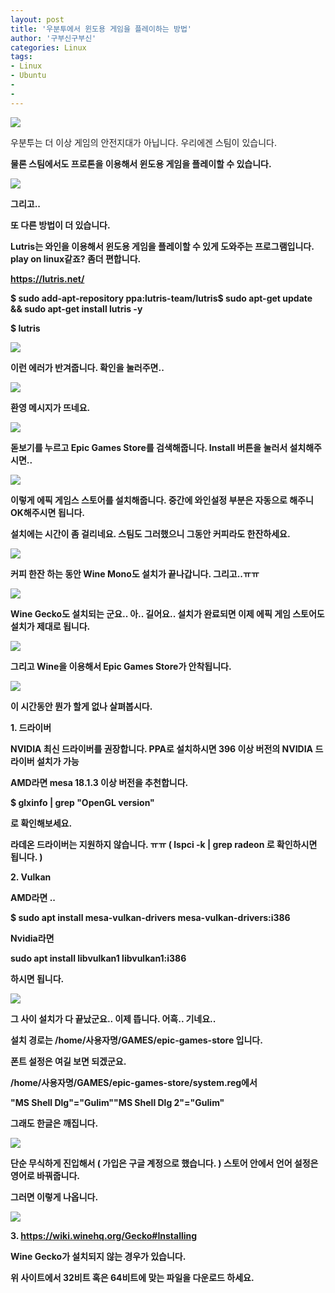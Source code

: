 ```yaml
---
layout: post
title: '우분투에서 윈도용 게임을 플레이하는 방법'
author: '구부신구부신'
categories: Linux
tags:
- Linux
- Ubuntu
-
- 
---
```



<script> location.href='https://cafe.naver.com/develoid/865573' ; </script>

<p><img src="https://cafeptthumb-phinf.pstatic.net/MjAxOTA0MTVfMjgz/MDAxNTU1MjYwMTAwNDE4.1HO2uYWst6bDHPlbGFn4RBVh7LKTLfWg0cLsDCEo0Ksg.0F-FMIXUREoq9fwDHvPl9bW_9LpbREdRzGEWA1EFxvkg.PNG.kkw2821/%EB%94%94%EB%B2%A8%EB%A1%9C%EC%9D%B4%EB%93%9C_%EA%B8%80%EC%96%91%EC%8B%9D_%EB%94%94%ED%8F%B4%ED%8A%B8.png?type=w740"></p><p>우분투는 더 이상 게임의 안전지대가 아닙니다. 우리에겐 스팀이 있습니다. <b></p><p>물론 스팀에서도 프로톤을 이용해서 윈도용 게임을 플레이할 수 있습니다. <b></p><p><img src="https://cafeptthumb-phinf.pstatic.net/MjAxOTA0MjRfNjMg/MDAxNTU2MTAyNDIyODMw.aYRVNzCucIajnwgrWk4flIx8tU6a8A-ZO-_w87dTi2cg.ROYmBim0bjXE8T2lp589E3yNa5X2CzHBbrmWSb1cDNsg.PNG.dominant4u/%EC%8A%A4%ED%81%AC%EB%A6%B0%EC%83%B7%2C_2019-04-24_19-39-41.png?type=w740"></p><p>그리고.. <b></p><p>또 다른 방법이 더 있습니다. <b></p><p>Lutris는 와인을 이용해서 윈도용 게임을 플레이할 수 있게 도와주는 프로그램입니다. play on linux같죠? 좀더 편합니다. <b></p><p><a href="https://lutris.net/downloads/">https://lutris.net/</a></p><p>$ sudo add-apt-repository ppa:lutris-team/lutris<b>$ sudo apt-get update &amp;&amp; sudo apt-get install lutris -y</p><p>$ lutris <b></p><p><img src="https://cafeptthumb-phinf.pstatic.net/MjAxOTA0MjRfNDYg/MDAxNTU2MTAyNzgwMzE3.HzNdRYK5Gsnaikez821YoYgGK-iE743GPWfEKPrxLQMg.8tgFvSVRX6t96MEysYrUokoReSkSoNnCPGdLlDpdjcQg.PNG.dominant4u/%EC%8A%A4%ED%81%AC%EB%A6%B0%EC%83%B7%2C_2019-04-24_19-45-57.png?type=w740"></p><p>이런 에러가 반겨줍니다. 확인을 눌러주면.. <b></p><p><img src="https://cafeptthumb-phinf.pstatic.net/MjAxOTA0MjRfMTg5/MDAxNTU2MTAyODIzMzE2.qzQcKdEaNPy1N48eOW0bDhF5qBWkG4FIH3sOy_omwngg.u2buNakQ_djZbMb2hgCdQ4bm_mz_2CaIb4HiHbUtn4Eg.PNG.dominant4u/%EC%8A%A4%ED%81%AC%EB%A6%B0%EC%83%B7%2C_2019-04-24_19-46-53.png?type=w740"></p><p>환영 메시지가 뜨네요. <b></p><p><img src="https://cafeptthumb-phinf.pstatic.net/MjAxOTA0MjRfMTI5/MDAxNTU2MTAyOTgzNDk4.0rpM-x8lQQjEC_eP74lq2PPDx6nmpnOlNFeHMr5g1lcg.8ezPoEY_XIdSqZFVAiU5rX4u78-qaa2gZMd6cX8GDiIg.PNG.dominant4u/%EC%8A%A4%ED%81%AC%EB%A6%B0%EC%83%B7%2C_2019-04-24_19-49-21.png?type=w740"></p><p>돋보기를 누르고 Epic Games Store를 검색해줍니다. Install 버튼을 눌러서 설치해주시면.. <b></p><p><img src="https://cafeptthumb-phinf.pstatic.net/MjAxOTA0MjRfMTc0/MDAxNTU2MTAzMDY1MjMz.Vn1b9feeLgnS53P2PdZnqxVOm24Yj7yZtXVaz61rfNMg.kNwEogrxwiIGZtLwK4Jg4wed1FIy0WWr9SU_6SrGp78g.PNG.dominant4u/%EC%8A%A4%ED%81%AC%EB%A6%B0%EC%83%B7%2C_2019-04-24_19-50-53.png?type=w740"></p><p>이렇게 에픽 게임스 스토어를 설치해줍니다. 중간에 와인설정 부분은 자동으로 해주니 OK해주시면 됩니다. <b></p><p>설치에는 시간이 좀 걸리네요. 스팀도 그러했으니 그동안 커피라도 한잔하세요. <b></p><p><img src="https://cafeptthumb-phinf.pstatic.net/MjAxOTA0MjRfMzEg/MDAxNTU2MTA0NzQzMjc0.dGtRbhXBt6NclFQpIpVcNE2tA41s0gx0W8eIWcJAA8kg.tDyEiQYs1gzYMeiRJuZRPxerwzKRk-xaZ8xWLmVtQ8og.PNG.dominant4u/%EC%8A%A4%ED%81%AC%EB%A6%B0%EC%83%B7%2C_2019-04-24_20-18-39.png?type=w740"></p><p>커피 한잔 하는 동안 Wine Mono도 설치가 끝나갑니다. 그리고..ㅠㅠ</p><p><img src="https://cafeptthumb-phinf.pstatic.net/MjAxOTA0MjRfMjM4/MDAxNTU2MTA0Nzc2ODg4.9Zvn_ed7lSEkA9nz3fugKI4SMTDKraUmLVaDqMX9QEYg.6GKf9Ye99dJ7yEYXlL_xp-v7XwYR6N6Clpyl8QUeWJ0g.PNG.dominant4u/%EC%8A%A4%ED%81%AC%EB%A6%B0%EC%83%B7%2C_2019-04-24_20-19-18.png?type=w740"></p><p>Wine Gecko도 설치되는 군요.. 아.. 길어요.. 설치가 완료되면 이제 에픽 게임 스토어도 설치가 제대로 됩니다. <b></p><p><img src="https://cafeptthumb-phinf.pstatic.net/MjAxOTA0MjRfMzAg/MDAxNTU2MTA0ODY2MDEw.yckhDizlMRFEASsJknX_pxi700Vo7S93UZbg4NWBw34g.t7UajdOhLtuWPfUGXCvXNY04Z9ZdaM-QROO-pj0S1R4g.PNG.dominant4u/%EC%8A%A4%ED%81%AC%EB%A6%B0%EC%83%B7%2C_2019-04-24_20-20-33.png?type=w740"></p><p>그리고 Wine을 이용해서 Epic Games Store가 안착됩니다. <b></p><p><img src="https://cafeptthumb-phinf.pstatic.net/MjAxOTA0MjRfMjk3/MDAxNTU2MTA1MDA1MDM3.EVxy3B33dMRmJfqgKZdjn4ior2w-U3GvoVlK5N3LbYMg.XTkRvvY6etVChajCVIrPZHtttl9ip8gTtU08XwxKJYEg.PNG.dominant4u/%EC%8A%A4%ED%81%AC%EB%A6%B0%EC%83%B7%2C_2019-04-24_20-22-29.png?type=w740"></p><p>이 시간동안 뭔가 할게 없나 살펴봅시다. <b></p><p>1. 드라이버 <b></p><p>NVIDIA 최신 드라이버를 권장합니다. PPA로 설치하시면 396 이상 버전의 NVIDIA 드라이버 설치가 가능<b></p><p>AMD라면 mesa 18.1.3 이상 버전을 추천합니다. <b></p><p>$ glxinfo | grep "OpenGL version" <b></p><p>로 확인해보세요. <b></p><p>라데온 드라이버는 지원하지 않습니다. ㅠㅠ ( lspci -k | grep radeon 로 확인하시면 됩니다. )</p><p>2. Vulkan</p><p>AMD라면 .. <b></p><p>$ sudo apt install mesa-vulkan-drivers mesa-vulkan-drivers:i386</p><p>Nvidia라면</p><p>sudo apt install libvulkan1 libvulkan1:i386</p><p>하시면 됩니다. <b></p><p><img src="https://cafeptthumb-phinf.pstatic.net/MjAxOTA0MjRfMjE0/MDAxNTU2MTA1MDI4ODU4.Nit_bLmDmFHpRi5V8I_b8OwifKSbB-M3kl1E6LbSVoIg.iWXnpPd6nlz4RFQofIxkoaO5NlyBiDQNVfFUeo4WHxwg.PNG.dominant4u/%EC%8A%A4%ED%81%AC%EB%A6%B0%EC%83%B7%2C_2019-04-24_20-23-35.png?type=w740"></p><p>그 사이 설치가 다 끝났군요.. 이제 뜹니다. 어흑.. 기네요.. <b></p><p>설치 경로는 /home/사용자명/GAMES/epic-games-store 입니다. <b></p><p>폰트 설정은 여길 보면 되겠군요. <b></p><p>/home/사용자명/GAMES/epic-games-store/system.reg에서 <b></p><p>"MS Shell Dlg"="Gulim"<b>"MS Shell Dlg 2"="Gulim"</p><p>그래도 한글은 깨집니다. <b></p><p><img src="https://cafeptthumb-phinf.pstatic.net/MjAxOTA0MjRfMTI4/MDAxNTU2MTA3MzgzMzAz.ggoRrHN9aFhi9n4FMouSULFdPX35gHRi6FbOTUbaDv0g.drVens_SCeIzOn3qFFo4ERyS3QqlJYrOFUjyyHEdxPgg.PNG.dominant4u/%EC%8A%A4%ED%81%AC%EB%A6%B0%EC%83%B7%2C_2019-04-24_20-59-49.png?type=w740"></p><p>단순 무식하게 진입해서 ( 가입은 구글 계정으로 했습니다. ) 스토어 안에서 언어 설정은 영어로 바꿔줍니다. <b></p><p>그러면 이렇게 나옵니다. <b></p><p><img src="https://cafeptthumb-phinf.pstatic.net/MjAxOTA0MjRfMjg2/MDAxNTU2MTA3NDQzMDQx.j3XR8i8r2jghdw1EOQR6IVDdBZkwPy0DKDFkvs0QHrwg.l5xvpOYgd3dqtihrFqpuhlIDysrB9gPB3aCQhcKy0lUg.PNG.dominant4u/%EC%8A%A4%ED%81%AC%EB%A6%B0%EC%83%B7%2C_2019-04-24_21-02-02.png?type=w740"></p><p>3. <a href="https://wiki.winehq.org/Gecko#Installing">https://wiki.winehq.org/Gecko#Installing</a></p><p>Wine Gecko가 설치되지 않는 경우가 있습니다. <b></p><p>위 사이트에서 32비트 혹은 64비트에 맞는 파일을 다운로드 하세요. <b></p></p>
